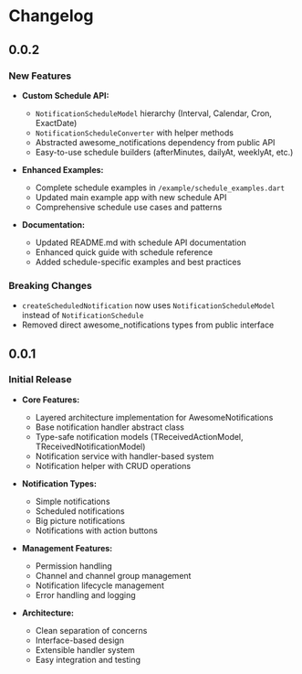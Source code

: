 # Changelog

## 0.0.2

### New Features

* **Custom Schedule API:**
  - `NotificationScheduleModel` hierarchy (Interval, Calendar, Cron, ExactDate)
  - `NotificationScheduleConverter` with helper methods
  - Abstracted awesome_notifications dependency from public API
  - Easy-to-use schedule builders (afterMinutes, dailyAt, weeklyAt, etc.)

* **Enhanced Examples:**
  - Complete schedule examples in `/example/schedule_examples.dart`
  - Updated main example app with new schedule API
  - Comprehensive schedule use cases and patterns

* **Documentation:**
  - Updated README.md with schedule API documentation
  - Enhanced quick guide with schedule reference
  - Added schedule-specific examples and best practices

### Breaking Changes

* `createScheduledNotification` now uses `NotificationScheduleModel` instead of `NotificationSchedule`
* Removed direct awesome_notifications types from public interface

## 0.0.1

### Initial Release

* **Core Features:**
  - Layered architecture implementation for AwesomeNotifications
  - Base notification handler abstract class
  - Type-safe notification models (TReceivedActionModel, TReceivedNotificationModel)
  - Notification service with handler-based system
  - Notification helper with CRUD operations

* **Notification Types:**
  - Simple notifications
  - Scheduled notifications
  - Big picture notifications
  - Notifications with action buttons

* **Management Features:**
  - Permission handling
  - Channel and channel group management
  - Notification lifecycle management
  - Error handling and logging

* **Architecture:**
  - Clean separation of concerns
  - Interface-based design
  - Extensible handler system
  - Easy integration and testing
